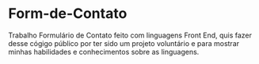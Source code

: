 # Form-de-Contato
 Trabalho Formulário de Contato feito com linguagens Front End, quis fazer desse cógigo público por ter sido um projeto voluntário e para mostrar minhas habilidades e conhecimentos sobre as linguagens.
